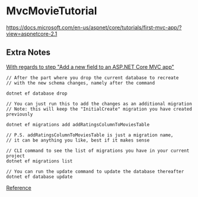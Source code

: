 # MvcMovieTutorial
https://docs.microsoft.com/en-us/aspnet/core/tutorials/first-mvc-app/?view=aspnetcore-2.1

## Extra Notes
[With regards to step "Add a new field to an ASP.NET Core MVC app"](https://docs.microsoft.com/en-us/aspnet/core/tutorials/first-mvc-app/new-field?view=aspnetcore-2.1)


```
// After the part where you drop the current database to recreate 
// with the new schema changes, namely after the command

dotnet ef database drop

// You can just run this to add the changes as an additional migration
// Note: this will keep the "InitialCreate" migration you have created previously

dotnet ef migrations add addRatingsColumnToMoviesTable

// P.S. addRatingsColumnToMoviesTable is just a migration name, 
// it can be anything you like, best if it makes sense

// CLI command to see the list of migrations you have in your current project
dotnet ef migrations list

// You can run the update command to update the database thereafter
dotnet ef database update

```

[Reference](https://github.com/aspnet/Docs/issues/8389)